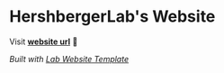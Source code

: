 
# HershbergerLab's Website

Visit **[website url](#)** 🚀

_Built with [Lab Website Template](https://greene-lab.gitbook.io/lab-website-template-docs)_

